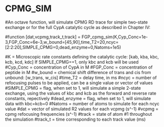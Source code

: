 # CPMG_SIM

#An octave function, will simulate CPMG RD trace for simple two-state exchange or for the full CypA catalytic cycle as described in Chapter IV:

#function [dat,vcpmg,track_t,track] = FGP_cpmg_sim(K,Cyp_Conc=1e-3,FGP_Conc=6e-3,w_bound=[45,90],time_T2=20,ncyc=[2:2:20],SIMPLE_CPMG=0,dead_enzyme=0,Natoms=1e5)

#K = Microscopic rate constants defining the catalytic cycle: [kab, kba, kbc, kcb, kcd, kdc] If SIMPLE_CPMG==1, only kbc and kcb will be used
#Cyp_Conc = concentration of CypA in M
#FGP_Conc = concentration of peptide in M
#w_bound = chemical shift difference of trans and cis from unbound: [w_trans, w_cis] 
#time_T2 = delay time, in ms
#ncyc = number of refocusing pulses to be applied, can be a single value or vector of values
#SIMPLE_CPMG = flag, when set to 1, will simulate a simple 2-state exchange, using the values of kbc and kcb as the forward and reverse rate constants, repectively
#dead_enzyme = flag, when set to 1, will simulate data with kbc=kcb=0
#Natoms = number of atoms to simulate for each ncyc value
#dat = vector of simulated R2 values for each vcpmg (s^-1)
#vcpmg = cpmg refocusing frequencies (s^-1)
#track = state of atom #1 throughout the simulation
#track_t = time corresponding to each track value (ms)

